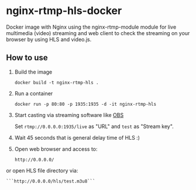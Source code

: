 # nginx-rtmp-hls-docker
Docker image with Nginx using the nginx-rtmp-module module for live multimedia (video) streaming and web client to check the streaming on your browser by using HLS and video.js.

## How to use

1. Build the image

    ```docker build -t nginx-rtmp-hls .```

2. Run a container

    ```docker run -p 80:80 -p 1935:1935 -d -it nginx-rtmp-hls```

3. Start casting via streaming software like [OBS](https://obsproject.com)

    Set ``rtmp://0.0.0.0:1935/live`` as "URL" and ``test`` as "Stream key".

4. Wait 45 seconds that is general delay time of HLS :)

5. Open web browser and access to:

    ```http://0.0.0.0/```

or open HLS file directory via:

    ```http://0.0.0.0/hls/test.m3u8```
